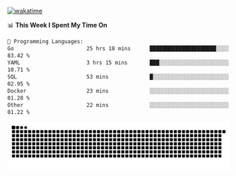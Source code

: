 [![wakatime](https://wakatime.com/badge/user/384f91c6-4eee-411f-8f3b-1b691f58a544.svg)](https://wakatime.com/@384f91c6-4eee-411f-8f3b-1b691f58a544)

<!--START_SECTION:waka-->
📊 **This Week I Spent My Time On** 

```text
💬 Programming Languages: 
Go                       25 hrs 18 mins      █████████████████████░░░░   83.42 % 
YAML                     3 hrs 15 mins       ███░░░░░░░░░░░░░░░░░░░░░░   10.71 % 
SQL                      53 mins             █░░░░░░░░░░░░░░░░░░░░░░░░   02.95 % 
Docker                   23 mins             ░░░░░░░░░░░░░░░░░░░░░░░░░   01.28 % 
Other                    22 mins             ░░░░░░░░░░░░░░░░░░░░░░░░░   01.22 % 
```


<!--END_SECTION:waka-->

<picture>
  <source media="(prefers-color-scheme: dark)" srcset="https://raw.githubusercontent.com/fuwx295/fuwx295/output/github-contribution-grid-snake-dark.svg">
  <source media="(prefers-color-scheme: light)" srcset="https://raw.githubusercontent.com/fuwx295/fuwx295/output/github-contribution-grid-snake.svg">
  <img alt="github contribution grid snake animation" src="https://raw.githubusercontent.com/fuwx295/fuwx295/output/github-contribution-grid-snake.svg">
</picture>
